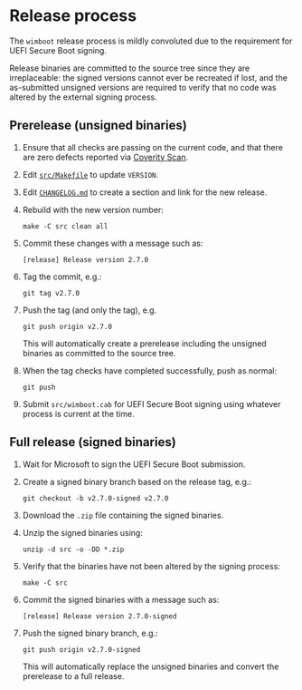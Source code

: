 Release process
===============

The `wimboot` release process is mildly convoluted due to the
requirement for UEFI Secure Boot signing.

Release binaries are committed to the source tree since they are
irreplaceable: the signed versions cannot ever be recreated if lost,
and the as-submitted unsigned versions are required to verify that no
code was altered by the external signing process.

Prerelease (unsigned binaries)
------------------------------

1. Ensure that all checks are passing on the current code, and that
   there are zero defects reported via [Coverity
   Scan](https://scan.coverity.com/projects/ipxe-wimboot).

1. Edit [`src/Makefile`](src/Makefile) to update `VERSION`.

2. Edit [`CHANGELOG.md`](CHANGELOG.md) to create a section and link
   for the new release.

3. Rebuild with the new version number:
   ```
   make -C src clean all
   ```

4. Commit these changes with a message such as:
   ```
   [release] Release version 2.7.0
   ```

5. Tag the commit, e.g.:
   ```
   git tag v2.7.0
   ```

6. Push the tag (and only the tag), e.g.
   ```
   git push origin v2.7.0
   ```
   This will automatically create a prerelease including the unsigned
   binaries as committed to the source tree.

7. When the tag checks have completed successfully, push as normal:
   ```
   git push
   ```

8. Submit `src/wimboot.cab` for UEFI Secure Boot signing using
   whatever process is current at the time.

Full release (signed binaries)
------------------------------

1. Wait for Microsoft to sign the UEFI Secure Boot submission.

2. Create a signed binary branch based on the release tag, e.g.:
   ```
   git checkout -b v2.7.0-signed v2.7.0
   ```

3. Download the `.zip` file containing the signed binaries.

4. Unzip the signed binaries using:
   ```
   unzip -d src -o -DD *.zip
   ```

5. Verify that the binaries have not been altered by the signing
   process:
   ```
   make -C src
   ```

6. Commit the signed binaries with a message such as:
   ```
   [release] Release version 2.7.0-signed
   ```

7. Push the signed binary branch, e.g.:
   ```
   git push origin v2.7.0-signed
   ```
   This will automatically replace the unsigned binaries and convert
   the prerelease to a full release.

